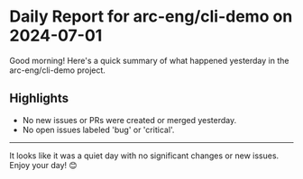 # Daily Report for arc-eng/cli-demo on 2024-07-01

Good morning! Here's a quick summary of what happened yesterday in the arc-eng/cli-demo project.

## Highlights
- No new issues or PRs were created or merged yesterday.
- No open issues labeled 'bug' or 'critical'.

---

It looks like it was a quiet day with no significant changes or new issues. Enjoy your day! 😊